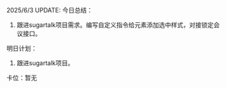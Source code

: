 2025/6/3 UPDATE:
今日总结：
1. 跟进sugartalk项目需求。编写自定义指令给元素添加选中样式，对接锁定会议接口。

明日计划：
1.  跟进sugartalk项目。

卡位：暂无
